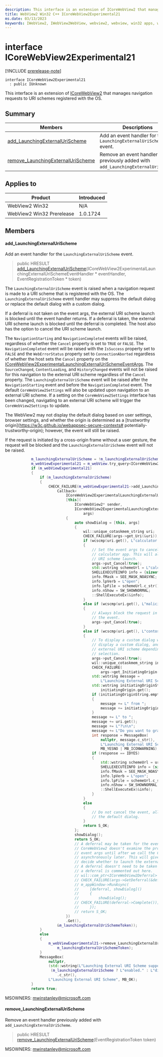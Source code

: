 ```yaml
---
description: This interface is an extension of ICoreWebView2 that manages navigation requests to URI schemes registered with the OS.
title: WebView2 Win32 C++ ICoreWebView2Experimental21
ms.date: 03/13/2023
keywords: IWebView2, IWebView2WebView, webview2, webview, win32 apps, win32, edge, ICoreWebView2, ICoreWebView2Controller, browser control, edge html, ICoreWebView2Experimental21
---
```


# interface ICoreWebView2Experimental21

[!INCLUDE [prerelease-note](../includes/prerelease-note.md)]

```
interface ICoreWebView2Experimental21
  : public IUnknown
```

This interface is an extension of [ICoreWebView2](icorewebview2.md) that manages navigation requests to URI schemes registered with the OS.

## Summary

 Members                        | Descriptions
--------------------------------|---------------------------------------------
[add_LaunchingExternalUriScheme](#add_launchingexternalurischeme) | Add an event handler for the `LaunchingExternalUriScheme` event.
[remove_LaunchingExternalUriScheme](#remove_launchingexternalurischeme) | Remove an event handler previously added with `add_LaunchingExternalUriScheme`.



## Applies to

Product                         | Introduced
--------------------------------|---------------------------------------------
WebView2 Win32            |    N/A
WebView2 Win32 Prerelease |    1.0.1724

## Members

#### add_LaunchingExternalUriScheme

Add an event handler for the `LaunchingExternalUriScheme` event.

> public HRESULT [add_LaunchingExternalUriScheme](#add_launchingexternalurischeme)(ICoreWebView2ExperimentalLaunchingExternalUriSchemeEventHandler * eventHandler, EventRegistrationToken * token)

The `LaunchingExternalUriScheme` event is raised when a navigation request is made to a URI scheme that is registered with the OS. The `LaunchingExternalUriScheme` event handler may suppress the default dialog or replace the default dialog with a custom dialog.

If a deferral is not taken on the event args, the external URI scheme launch is blocked until the event handler returns. If a deferral is taken, the external URI scheme launch is blocked until the deferral is completed. The host also has the option to cancel the URI scheme launch.

The `NavigationStarting` and `NavigationCompleted` events will be raised, regardless of whether the `Cancel` property is set to `TRUE` or `FALSE`. The `NavigationCompleted` event will be raised with the `IsSuccess` property set to `FALSE` and the `WebErrorStatus` property set to `ConnectionAborted` regardless of whether the host sets the `Cancel` property on the [ICoreWebView2ExperimentalLaunchingExternalUriSchemeEventArgs](icorewebview2experimentallaunchingexternalurischemeeventargs.md). The `SourceChanged`, `ContentLoading`, and `HistoryChanged` events will not be raised for this navigation to the external URI scheme regardless of the `Cancel` property. The `LaunchingExternalUriScheme` event will be raised after the `NavigationStarting` event and before the `NavigationCompleted` event. The default `CoreWebView2Settings` will also be updated upon navigation to an external URI scheme. If a setting on the `CoreWebView2Settings` interface has been changed, navigating to an external URI scheme will trigger the `CoreWebView2Settings` to update.

The WebView2 may not display the default dialog based on user settings, browser settings, and whether the origin is determined as a [trustworthy origin](https://w3c.github.io/webappsec-secure-contexts#
potentially-trustworthy-origin); however, the event will still be raised.

If the request is initiated by a cross-origin frame without a user gesture, the request will be blocked and the `LaunchingExternalUriScheme` event will not be raised. 
```cpp
            m_launchingExternalUriScheme = !m_launchingExternalUriScheme;
            m_webViewExperimental21 = m_webView.try_query<ICoreWebView2Experimental21>();
            if (m_webViewExperimental21)
            {
                if (m_launchingExternalUriScheme)
                {
                    CHECK_FAILURE(m_webViewExperimental21->add_LaunchingExternalUriScheme(
                        Callback<
                            ICoreWebView2ExperimentalLaunchingExternalUriSchemeEventHandler>(
                            [this](
                                ICoreWebView2* sender,
                                ICoreWebView2ExperimentalLaunchingExternalUriSchemeEventArgs*
                                    args)
                            {
                                auto showDialog = [this, args]
                                {
                                    wil::unique_cotaskmem_string uri;
                                    CHECK_FAILURE(args->get_Uri(&uri));
                                    if (wcscmp(uri.get(), L"calculator://") == 0)
                                    {
                                        // Set the event args to cancel the event and launch the
                                        // calculator app. This will always allow the external
                                        // URI scheme launch.
                                        args->put_Cancel(true);
                                        std::wstring schemeUrl = L"calculator://";
                                        SHELLEXECUTEINFO info = {sizeof(info)};
                                        info.fMask = SEE_MASK_NOASYNC;
                                        info.lpVerb = L"open";
                                        info.lpFile = schemeUrl.c_str();
                                        info.nShow = SW_SHOWNORMAL;
                                        ::ShellExecuteEx(&info);
                                    }
                                    else if (wcscmp(uri.get(), L"malicious://") == 0)
                                    {
                                        // Always block the request in this case by cancelling
                                        // the event.
                                        args->put_Cancel(true);
                                    }
                                    else if (wcscmp(uri.get(), L"contoso://") == 0)
                                    {
                                        // To display a custom dialog we cancel the launch,
                                        // display a custom dialog, and then manually launch the
                                        // external URI scheme depending on the user's
                                        // selection.
                                        args->put_Cancel(true);
                                        wil::unique_cotaskmem_string initiatingOrigin;
                                        CHECK_FAILURE(
                                            args->get_InitiatingOrigin(&initiatingOrigin));
                                        std::wstring message =
                                            L"Launching External URI Scheme request";
                                        std::wstring initiatingOriginString =
                                            initiatingOrigin.get();
                                        if (initiatingOriginString.empty())
                                        {
                                            message += L" from ";
                                            message += initiatingOriginString;
                                        }
                                        message += L" to ";
                                        message += uri.get();
                                        message += L"?\n\n";
                                        message += L"Do you want to grant permission?\n";
                                        int response = MessageBox(
                                            nullptr, message.c_str(),
                                            L"Launching External URI Scheme",
                                            MB_YESNO | MB_ICONWARNING);
                                        if (response == IDYES)
                                        {
                                            std::wstring schemeUrl = uri.get();
                                            SHELLEXECUTEINFO info = {sizeof(info)};
                                            info.fMask = SEE_MASK_NOASYNC;
                                            info.lpVerb = L"open";
                                            info.lpFile = schemeUrl.c_str();
                                            info.nShow = SW_SHOWNORMAL;
                                            ::ShellExecuteEx(&info);
                                        }
                                    }
                                    else
                                    {
                                        // Do not cancel the event, allowing the request to use
                                        // the default dialog.
                                    }
                                    return S_OK;
                                };
                                showDialog();
                                return S_OK;
                                // A deferral may be taken for the event so that the
                                // CoreWebView2 doesn't examine the properties we set on the
                                // event args until after we call the Complete method
                                // asynchronously later. This will give the user more time to
                                // decide whether to launch the external URI scheme or not.
                                // A deferral doesn't need to be taken in this case, so taking
                                // a deferral is commented out here.
                                // wil::com_ptr<ICoreWebView2Deferral> deferral;
                                // CHECK_FAILURE(args->GetDeferral(&deferral));
                                // m_appWindow->RunAsync(
                                //     [deferral, showDialog]()
                                //     {
                                //         showDialog();
                                // CHECK_FAILURE(deferral->Complete());
                                //     });
                                // return S_OK;
                            })
                            .Get(),
                        &m_launchingExternalUriSchemeToken));
                }
                else
                {
                    m_webViewExperimental21->remove_LaunchingExternalUriScheme(
                        m_launchingExternalUriSchemeToken);
                }
                MessageBox(
                    nullptr,
                    (std::wstring(L"Launching External URI Scheme support has been ") +
                     (m_launchingExternalUriScheme ? L"enabled." : L"disabled."))
                        .c_str(),
                    L"Launching External URI Scheme", MB_OK);
            }
            return true;
```
 MSOWNERS: [mwinstanley@microsoft.com](mailto:mwinstanley@microsoft.com)

#### remove_LaunchingExternalUriScheme

Remove an event handler previously added with `add_LaunchingExternalUriScheme`.

> public HRESULT [remove_LaunchingExternalUriScheme](#remove_launchingexternalurischeme)(EventRegistrationToken token)

MSOWNERS: [mwinstanley@microsoft.com](mailto:mwinstanley@microsoft.com)

